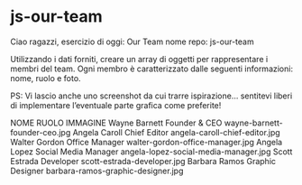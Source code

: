 # js-our-team
Ciao ragazzi,
esercizio di oggi: Our Team
nome repo: js-our-team

Utilizzando i dati forniti, creare un array di oggetti per rappresentare i membri del team.
Ogni membro è caratterizzato dalle seguenti informazioni: nome, ruolo e foto.

<!-- MILESTONE 0:
Creare l’array di oggetti con le informazioni fornite. -->

<!-- MILESTONE 1:
Stampare su console le informazioni di nome, ruolo e la stringa della foto -->

<!-- MILESTONE 2:
Stampare le stesse informazioni su DOM sottoforma di stringhe -->

<!-- BONUS 1:
Trasformare la stringa foto in una immagine effettiva -->

<!-- BONUS 2:
Organizzare i singoli membri in card/schede
Consigli del giorno:
Ragioniamo come sempre a step.
Prima la logica in italiano e poi traduciamo in codice.
E ricordiamoci che console.log() è nostro amico!
Buon lavoro! -->

PS: Vi lascio anche uno screenshot da cui trarre ispirazione… sentitevi liberi di implementare l’eventuale parte grafica come preferite!

NOME                  RUOLO                        IMMAGINE
Wayne Barnett	      Founder & CEO	               wayne-barnett-founder-ceo.jpg
Angela Caroll	      Chief Editor	               angela-caroll-chief-editor.jpg
Walter Gordon	      Office Manager	           walter-gordon-office-manager.jpg
Angela Lopez	      Social Media Manager	       angela-lopez-social-media-manager.jpg
Scott Estrada	      Developer	                   scott-estrada-developer.jpg
Barbara Ramos	      Graphic Designer	           barbara-ramos-graphic-designer.jpg